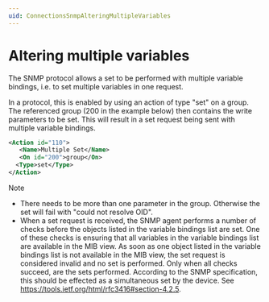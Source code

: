 ```yaml
---
uid: ConnectionsSnmpAlteringMultipleVariables
---
```


# Altering multiple variables

The SNMP protocol allows a set to be performed with multiple variable bindings, i.e. to set multiple variables in one request.

In a protocol, this is enabled by using an action of type "set" on a group. The referenced group (200 in the example below) then contains the write parameters to be set. This will result in a set request being sent with multiple variable bindings.

```xml
<Action id="110">
   <Name>Multiple Set</Name>
   <On id="200">group</On>
  <Type>set</Type>
</Action>
```

> [!NOTE]
>
> - There needs to be more than one parameter in the group. Otherwise the set will fail with "could not resolve OID".
> - When a set request is received, the SNMP agent performs a number of checks before the objects listed in the variable bindings list are set. One of these checks is ensuring that all variables in the variable bindings list are available in the MIB view. As soon as one object listed in the variable bindings list is not available in the MIB view, the set request is considered invalid and no set is performed. Only when all checks succeed, are the sets performed. According to the SNMP specification, this should be effected as a simultaneous set by the device. See <https://tools.ietf.org/html/rfc3416#section-4.2.5>.
